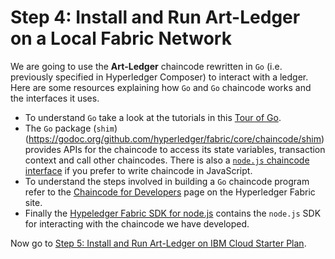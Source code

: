 # Step 4: Install and Run Art-Ledger on a Local Fabric Network
We are going to use the **Art-Ledger** chaincode rewritten in `Go` (i.e. previously specified in Hyperledger Composer) to interact with a ledger. Here are some resources explaining how `Go` and `Go` chaincode works and the interfaces it uses.
* To understand `Go` take a look at the tutorials in this [Tour of Go](https://tour.golang.org/welcome/1).
* The `Go` package (`shim`)(https://godoc.org/github.com/hyperledger/fabric/core/chaincode/shim) provides APIs for the chaincode to access its state variables, transaction context and call other chaincodes. There is also a [`node.js` chaincode interface](https://fabric-shim.github.io/fabric-shim.ChaincodeInterface.html) if you prefer to write chaincode in JavaScript.
* To understand the steps involved in building a `Go` chaincode program refer to the [Chaincode for Developers](https://hyperledger-fabric.readthedocs.io/en/latest/chaincode4ade.html) page on the Hyperledger Fabric site.
* Finally the [Hypeledger Fabric SDK for node.js](https://fabric-sdk-node.github.io/index.html) contains the `node.js` SDK for interacting with the chaincode we have developed.

Now go to [Step 5: Install and Run Art-Ledger on IBM Cloud Starter Plan](../docs/InstallRunIBMCloud.md).
